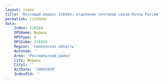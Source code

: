 ```yaml
---
layout: index
title: 'Почтовый индекс 216564: отделение почтовой связи Почты России'
permalink: /216564/
data:
    Index: 216564
    OPSName: Жарынь
    OPSType: О
    OPSSubm: 216569
    Region: 'Смоленская область'
    Autonom: ''
    Area: 'Рославльский район'
    City: Жарынь
    City1: ''
    ActDate: '20001030'
    IndexOld: ''
---
```

